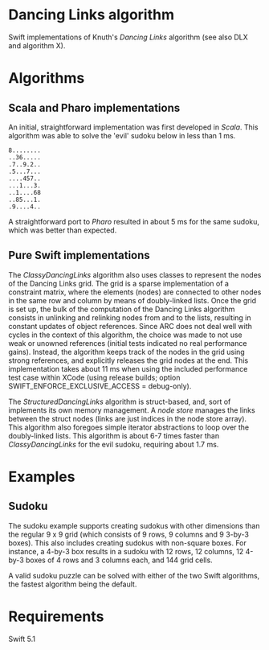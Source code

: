 # Dancing Links algorithm

Swift implementations of Knuth's *Dancing Links* algorithm (see also DLX and algorithm X).

# Algorithms

## Scala and Pharo implementations

An initial, straightforward implementation was first developed in *Scala*. This algorithm was able to solve the 'evil' sudoku below in less than 1 ms.

    8........
    ..36.....
    .7..9.2..
    .5...7...
    ....457..
    ...1...3.
    ..1....68
    ..85...1.
    .9....4..

A straightforward port to *Pharo* resulted in about 5 ms for the same sudoku, which was better than expected.

## Pure Swift implementations

The *ClassyDancingLinks* algorithm also uses classes to represent the nodes of the Dancing Links grid. The grid is a sparse implementation of a constraint matrix, where the elements (nodes) are connected to other nodes in the same row and column by means of doubly-linked lists. Once the grid is set up, the bulk of the computation of the Dancing Links algorithm consists in unlinking and relinking nodes from and to the lists, resulting in constant updates of object references. Since ARC does not deal well with cycles in the context of this algorithm, the choice was made to not use weak or unowned references (initial tests indicated no real performance gains). Instead, the algorithm keeps track of the nodes in the grid using strong references, and explicitly releases the grid nodes at the end. This implementation takes about 11 ms when using the included performance test case within XCode (using release builds; option SWIFT_ENFORCE_EXCLUSIVE_ACCESS = debug-only).

The *StructuredDancingLinks* algorithm is struct-based, and, sort of implements its own memory management. A *node store* manages the links between the struct nodes (links are just indices in the node store array). This algorithm also foregoes simple iterator abstractions to loop over the doubly-linked lists. This algorithm is about 6-7 times faster than *ClassyDancingLinks* for the evil sudoku, requiring about 1.7 ms.

# Examples

## Sudoku

The sudoku example supports creating sudokus with other dimensions than the regular 9 x 9 grid (which consists of 9 rows, 9 columns and 9 3-by-3 boxes). This also includes creating sudokus with non-square boxes. For instance, a 4-by-3 box results in a sudoku with 12 rows, 12 columns, 12 4-by-3 boxes of 4 rows and 3 columns each, and 144 grid cells.

A valid sudoku puzzle can be solved with either of the two Swift algorithms, the fastest algorithm being the default.

# Requirements

Swift 5.1
